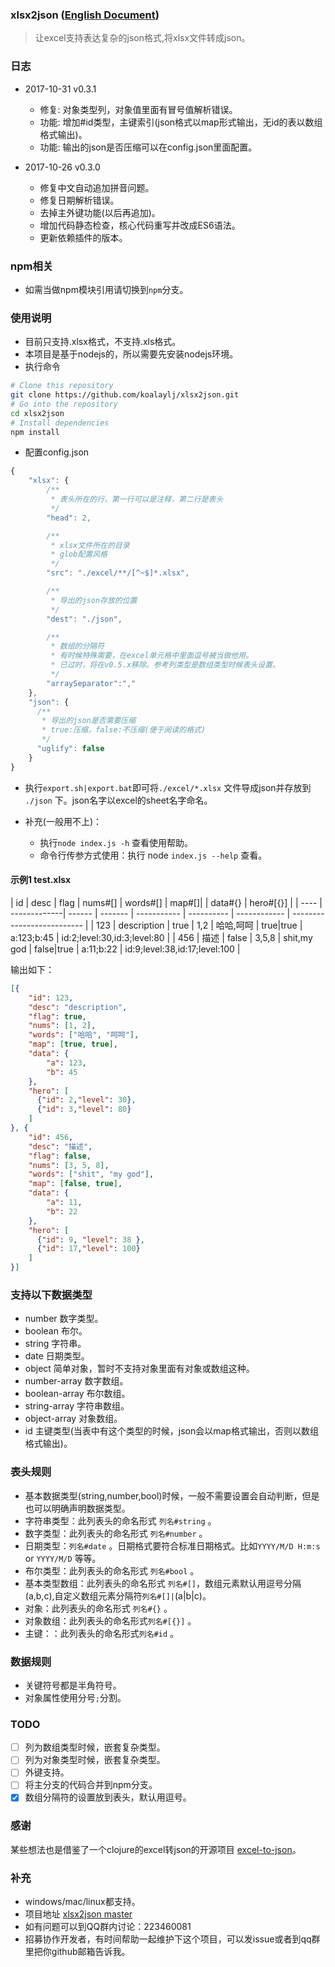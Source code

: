 ### xlsx2json ([English Document](./docs/doc_en.md))
> 让excel支持表达复杂的json格式,将xlsx文件转成json。

### 日志
* 2017-10-31 v0.3.1
  * 修复: 对象类型列，对象值里面有冒号值解析错误。
  * 功能: 增加#id类型，主键索引(json格式以map形式输出，无id的表以数组格式输出)。
  * 功能: 输出的json是否压缩可以在config.json里面配置。

* 2017-10-26 v0.3.0
  * 修复中文自动追加拼音问题。
  * 修复日期解析错误。
  * 去掉主外键功能(以后再追加)。
  * 增加代码静态检查，核心代码重写并改成ES6语法。
  * 更新依赖插件的版本。

### npm相关
* 如需当做npm模块引用请切换到`npm`分支。

### 使用说明
* 目前只支持.xlsx格式，不支持.xls格式。
* 本项目是基于nodejs的，所以需要先安装nodejs环境。
* 执行命令
```bash
# Clone this repository
git clone https://github.com/koalaylj/xlsx2json.git
# Go into the repository
cd xlsx2json
# Install dependencies
npm install
```

* 配置config.json
```javascript
{
    "xlsx": {
        /**
         * 表头所在的行，第一行可以是注释，第二行是表头
         */
        "head": 2,

        /**
         * xlsx文件所在的目录
         * glob配置风格
         */
        "src": "./excel/**/[^~$]*.xlsx",

        /**
         * 导出的json存放的位置
         */
        "dest": "./json",

        /**
         * 数组的分隔符
         * 有时候特殊需要，在excel单元格中里面逗号被当做他用。
         * 已过时，将在v0.5.x移除。参考列类型是数组类型时候表头设置。
         */
        "arraySeparator":","
    },
    "json": {
      /**
       * 导出的json是否需要压缩
       * true:压缩，false:不压缩(便于阅读的格式)
       */
      "uglify": false
    }
}
```
* 执行`export.sh|export.bat`即可将`./excel/*.xlsx` 文件导成json并存放到 `./json` 下。json名字以excel的sheet名字命名。

* 补充(一般用不上)：
    * 执行`node index.js -h` 查看使用帮助。
    * 命令行传参方式使用：执行 node `index.js --help` 查看。

#### 示例1 test.xlsx
| id   | desc         | flag   | nums#[] | words#[]    |   map#[]|   | data#{}      | hero#[{}]                     |
| ---- | -------------| ------ | ------- | ----------- | ---------- | ------------ | --------------------------    |
| 123  | description  | true   | 1,2     | 哈哈,呵呵     | true|true  | a:123;b:45   | id:2;level:30,id:3;level:80  |
| 456  | 描述          | false  | 3,5,8   | shit,my god | false|true | a:11;b:22    | id:9;level:38,id:17;level:100 |


输出如下：

```json
[{
    "id": 123,
    "desc": "description",
    "flag": true,
    "nums": [1, 2],
    "words": ["哈哈", "呵呵"],
    "map": [true, true],
    "data": {
        "a": 123,
        "b": 45
    },
    "hero": [
      {"id": 2,"level": 30},
      {"id": 3,"level": 80}
    ]
}, {
    "id": 456,
    "desc": "描述",
    "flag": false,
    "nums": [3, 5, 8],
    "words": ["shit", "my god"],
    "map": [false, true],
    "data": {
        "a": 11,
        "b": 22
    },
    "hero": [
      {"id": 9, "level": 38 },
      {"id": 17,"level": 100}
    ]
}]
```

### 支持以下数据类型
* number 数字类型。
* boolean  布尔。
* string 字符串。
* date 日期类型。
* object 简单对象，暂时不支持对象里面有对象或数组这种。
* number-array  数字数组。
* boolean-array  布尔数组。
* string-array  字符串数组。
* object-array 对象数组。
* id 主键类型(当表中有这个类型的时候，json会以map格式输出，否则以数组格式输出)。

### 表头规则
* 基本数据类型(string,number,bool)时候，一般不需要设置会自动判断，但是也可以明确声明数据类型。
* 字符串类型：此列表头的命名形式 `列名#string` 。
* 数字类型：此列表头的命名形式 `列名#number` 。
* 日期类型：`列名#date` 。日期格式要符合标准日期格式。比如`YYYY/M/D H:m:s` or `YYYY/M/D` 等等。
* 布尔类型：此列表头的命名形式 `列名#bool` 。
* 基本类型数组：此列表头的命名形式 `列名#[]`，数组元素默认用逗号分隔(a,b,c),自定义数组元素分隔符`列名#[]|`(a|b|c)。
* 对象：此列表头的命名形式 `列名#{}` 。
* 对象数组：此列表头的命名形式`列名#[{}]` 。
* 主键：：此列表头的命名形式`列名#id` 。


### 数据规则
* 关键符号都是半角符号。
* 对象属性使用分号`;`分割。

### TODO
- [ ] 列为数组类型时候，嵌套复杂类型。
- [ ] 列为对象类型时候，嵌套复杂类型。
- [ ] 外键支持。
- [ ] 将主分支的代码合并到npm分支。
- [x] 数组分隔符的设置放到表头，默认用逗号。

### 感谢
某些想法也是借鉴了一个clojure的excel转json的开源项目 [excel-to-json](https://github.com/mhaemmerle/excel-to-json)。

### 补充
* windows/mac/linux都支持。
* 项目地址 [xlsx2json master](https://github.com/koalaylj/xlsx2json)
* 如有问题可以到QQ群内讨论：223460081
* 招募协作开发者，有时间帮助一起维护下这个项目，可以发issue或者到qq群里把你github邮箱告诉我。
